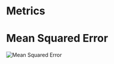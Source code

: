 # Metrics


# Mean Squared Error



![Mean Squared Error](https://pbs.twimg.com/media/Etuc3lBXcAEH7wO.png)
